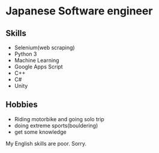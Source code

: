# Japanese Software engineer
## Skills
- Selenium(web scraping)
- Python 3
- Machine Learning
- Google Apps Script
- C++
- C#
- Unity

## Hobbies
- Riding motorbike and going solo trip
- doing extreme sports(bouldering)
- get some knowledge

My English skills are poor. Sorry.
